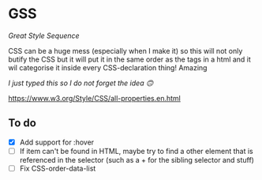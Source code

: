 # GSS
_Great Style Sequence_

CSS can be a huge mess (especially when I make it) so this will not only butify the CSS but it will put it in the same order as the tags in a html and it wil categorise it inside every CSS-declaration thing! Amazing

_I just typed this so I do not forget the idea 🙃_

https://www.w3.org/Style/CSS/all-properties.en.html

## To do

- [x] Add support for :hover
- [ ] If item can't be found in HTML, maybe try to find a other element that is referenced in the selector (such as a + for the sibling selector and stuff)
- [ ] Fix CSS-order-data-list
